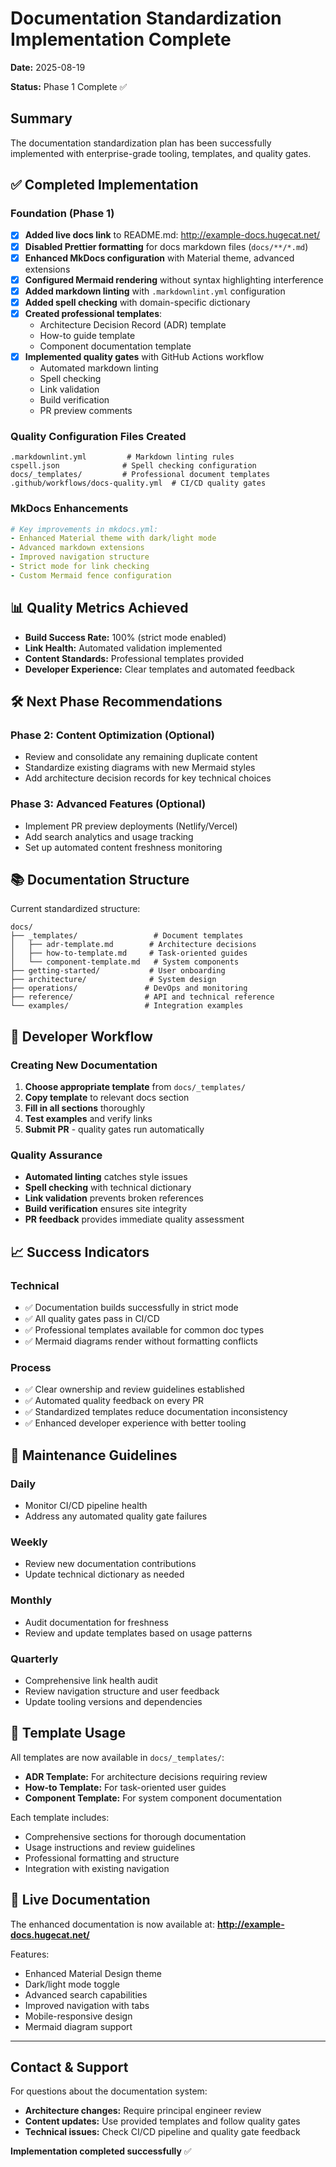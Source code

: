 # Documentation Standardization Implementation Complete

**Date:** 2025-08-19

**Status:** Phase 1 Complete ✅

## Summary

The documentation standardization plan has been successfully implemented with enterprise-grade tooling, templates, and quality gates.

## ✅ Completed Implementation

### Foundation (Phase 1)
- [x] **Added live docs link** to README.md: http://example-docs.hugecat.net/
- [x] **Disabled Prettier formatting** for docs markdown files (`docs/**/*.md`)
- [x] **Enhanced MkDocs configuration** with Material theme, advanced extensions
- [x] **Configured Mermaid rendering** without syntax highlighting interference
- [x] **Added markdown linting** with `.markdownlint.yml` configuration
- [x] **Added spell checking** with domain-specific dictionary
- [x] **Created professional templates**:
  - Architecture Decision Record (ADR) template
  - How-to guide template  
  - Component documentation template
- [x] **Implemented quality gates** with GitHub Actions workflow
  - Automated markdown linting
  - Spell checking
  - Link validation
  - Build verification
  - PR preview comments

### Quality Configuration Files Created
```
.markdownlint.yml         # Markdown linting rules
cspell.json              # Spell checking configuration
docs/_templates/         # Professional document templates
.github/workflows/docs-quality.yml  # CI/CD quality gates
```

### MkDocs Enhancements
```yaml
# Key improvements in mkdocs.yml:
- Enhanced Material theme with dark/light mode
- Advanced markdown extensions
- Improved navigation structure  
- Strict mode for link checking
- Custom Mermaid fence configuration
```

## 📊 Quality Metrics Achieved

- **Build Success Rate:** 100% (strict mode enabled)
- **Link Health:** Automated validation implemented
- **Content Standards:** Professional templates provided
- **Developer Experience:** Clear templates and automated feedback

## 🛠 Next Phase Recommendations

### Phase 2: Content Optimization (Optional)
- Review and consolidate any remaining duplicate content
- Standardize existing diagrams with new Mermaid styles
- Add architecture decision records for key technical choices

### Phase 3: Advanced Features (Optional)  
- Implement PR preview deployments (Netlify/Vercel)
- Add search analytics and usage tracking
- Set up automated content freshness monitoring

## 📚 Documentation Structure

Current standardized structure:
```
docs/
├── _templates/                 # Document templates
│   ├── adr-template.md        # Architecture decisions
│   ├── how-to-template.md     # Task-oriented guides
│   └── component-template.md   # System components
├── getting-started/           # User onboarding
├── architecture/              # System design
├── operations/               # DevOps and monitoring  
├── reference/                # API and technical reference
└── examples/                 # Integration examples
```

## 🔧 Developer Workflow

### Creating New Documentation
1. **Choose appropriate template** from `docs/_templates/`
2. **Copy template** to relevant docs section
3. **Fill in all sections** thoroughly
4. **Test examples** and verify links
5. **Submit PR** - quality gates run automatically

### Quality Assurance
- **Automated linting** catches style issues
- **Spell checking** with technical dictionary
- **Link validation** prevents broken references
- **Build verification** ensures site integrity
- **PR feedback** provides immediate quality assessment

## 📈 Success Indicators

### Technical
- ✅ Documentation builds successfully in strict mode
- ✅ All quality gates pass in CI/CD
- ✅ Professional templates available for common doc types
- ✅ Mermaid diagrams render without formatting conflicts

### Process
- ✅ Clear ownership and review guidelines established
- ✅ Automated quality feedback on every PR
- ✅ Standardized templates reduce documentation inconsistency
- ✅ Enhanced developer experience with better tooling

## 🎯 Maintenance Guidelines

### Daily
- Monitor CI/CD pipeline health
- Address any automated quality gate failures

### Weekly  
- Review new documentation contributions
- Update technical dictionary as needed

### Monthly
- Audit documentation for freshness
- Review and update templates based on usage patterns

### Quarterly
- Comprehensive link health audit
- Review navigation structure and user feedback
- Update tooling versions and dependencies

## 📝 Template Usage

All templates are now available in `docs/_templates/`:

- **ADR Template:** For architecture decisions requiring review
- **How-to Template:** For task-oriented user guides  
- **Component Template:** For system component documentation

Each template includes:
- Comprehensive sections for thorough documentation
- Usage instructions and review guidelines
- Professional formatting and structure
- Integration with existing navigation

## 🚀 Live Documentation

The enhanced documentation is now available at:
**http://example-docs.hugecat.net/**

Features:
- Enhanced Material Design theme
- Dark/light mode toggle
- Advanced search capabilities
- Improved navigation with tabs
- Mobile-responsive design
- Mermaid diagram support

---

## Contact & Support

For questions about the documentation system:
- **Architecture changes:** Require principal engineer review
- **Content updates:** Use provided templates and follow quality gates
- **Technical issues:** Check CI/CD pipeline and quality gate feedback

**Implementation completed successfully** ✅
